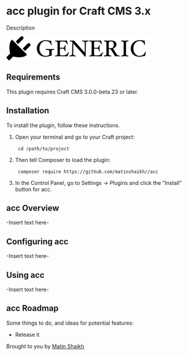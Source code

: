 # acc plugin for Craft CMS 3.x

Description

![Screenshot](resources/img/plugin-logo.png)

## Requirements

This plugin requires Craft CMS 3.0.0-beta.23 or later.

## Installation

To install the plugin, follow these instructions.

1. Open your terminal and go to your Craft project:

        cd /path/to/project

2. Then tell Composer to load the plugin:

        composer require https://github.com/matinshaikh//acc

3. In the Control Panel, go to Settings → Plugins and click the “Install” button for acc.

## acc Overview

-Insert text here-

## Configuring acc

-Insert text here-

## Using acc

-Insert text here-

## acc Roadmap

Some things to do, and ideas for potential features:

* Release it

Brought to you by [Matin Shaikh](https://qaswaweb.com)
